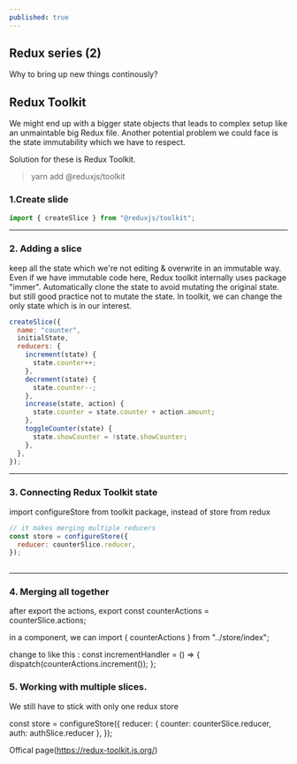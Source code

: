 ```yaml
---
published: true
---
```

## Redux series (2)

Why to bring up new things continously?

## Redux Toolkit

We might end up with a bigger state objects that leads to complex setup like an unmaintable big Redux file. Another potential problem we could face is the state immutability which we have to respect. 

Solution for these is Redux Toolkit. 


> yarn add @reduxjs/toolkit


### 1.Create slide 

```JavaScript
import { createSlice } from "@reduxjs/toolkit";

```

---

### 2. Adding a slice 

keep all the state which we're not editing & overwrite in an immutable way.
Even if we have immutable code here, Redux toolkit internally uses package "immer".
Automatically clone the state to avoid mutating the original state.
but still good practice not to mutate the state.
In toolkit, we can change the only state which is in our interest.


```JavaScript
createSlice({
  name: "counter",
  initialState,
  reducers: {
    increment(state) {
      state.counter++;
    },
    decrement(state) {
      state.counter--;
    },
    increase(state, action) {
      state.counter = state.counter + action.amount;
    },
    toggleCounter(state) {
      state.showCounter = !state.showCounter;
    },
  },
});

```

---

### 3. Connecting Redux Toolkit state

import configureStore from toolkit package, instead of store from redux

```JavaScript
// it makes merging multiple reducers
const store = configureStore({
  reducer: counterSlice.reducer,
});
 
```

---

### 4. Merging all together 
after export the actions, 
export const counterActions = counterSlice.actions;

in a component, we can import { counterActions } from "../store/index";

change to like this :
  const incrementHandler = () => {
    dispatch(counterActions.increment());
  };
  
### 5. Working with multiple slices.

We still have to stick with only one redux store

const store = configureStore({
  reducer: { counter: counterSlice.reducer, auth: authSlice.reducer },
});


Offical page(https://redux-toolkit.js.org/)
